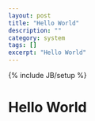 ```yaml
---
layout: post
title: "Hello World"
description: ""
category: system
tags: []
excerpt: "Hello World"
---
```


{% include JB/setup %}

# Hello World